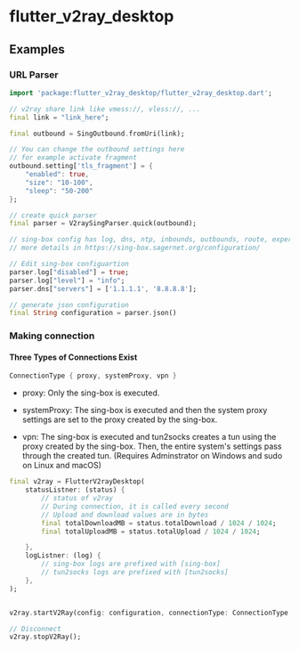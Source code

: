# flutter_v2ray_desktop

## Examples

### URL Parser

```dart
import 'package:flutter_v2ray_desktop/flutter_v2ray_desktop.dart';

// v2ray share link like vmess://, vless://, ...
final link = "link_here";

final outbound = SingOutbound.fromUri(link);

// You can change the outbound settings here
// for example activate fragment
outbound.setting['tls_fragment'] = {
    "enabled": true,
    "size": "10-100",
    "sleep": "50-200"
};

// create quick parser
final parser = V2raySingParser.quick(outbound);

// sing-box config has log, dns, ntp, inbounds, outbounds, route, experimental
// more details in https://sing-box.sagernet.org/configuration/

// Edit sing-box configuartion
parser.log["disabled"] = true;
parser.log["level"] = "info";
parser.dns["servers"] = ['1.1.1.1', '8.8.8.8'];

// generate json configuration
final String configuration = parser.json()
```

### Making connection

#### Three Types of Connections Exist

```dart
ConnectionType { proxy, systemProxy, vpn }
```

* proxy: Only the sing-box is executed.

* systemProxy: The sing-box is executed and then the system proxy settings are set to the proxy created by the sing-box.

* vpn: The sing-box is executed and tun2socks creates a tun using the proxy created by the sing-box. Then, the entire system's settings pass through the created tun. (Requires Adminstrator on Windows and sudo on Linux and macOS)


```dart
final v2ray = FlutterV2rayDesktop(
    statusListner: (status) {
        // status of v2ray
        // During connection, it is called every second
        // Upload and download values are in bytes
        final totalDownloadMB = status.totalDownload / 1024 / 1024;
        final totalUploadMB = status.totalUpload / 1024 / 1024;

    },
    logListner: (log) {
        // sing-box logs are prefixed with [sing-box]
        // tun2socks logs are prefixed with [tun2socks]
    },
);


v2ray.startV2Ray(config: configuration, connectionType: ConnectionType.systemProxy);

// Disconnect
v2ray.stopV2Ray();
```
